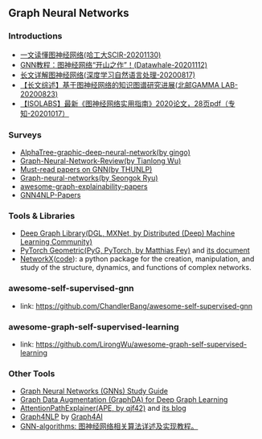## **Graph Neural Networks**

### Introductions
  * [一文读懂图神经网络(哈工大SCIR-20201130)](https://mp.weixin.qq.com/s/GwmyZDzug3jDs7r8sWTPQg)
  * [GNN教程：图神经网络“开山之作”！(Datawhale-20201112)](https://mp.weixin.qq.com/s/LrAjuJyzrXWAGvvTLTNd8Q)
  * [长文详解图神经网络(深度学习自然语言处理-20200817)](https://mp.weixin.qq.com/s/C1eikX6VJ_hQfySghobA1w)
  * [【长文综述】基于图神经网络的知识图谱研究进展(北邮GAMMA LAB-20200823)](https://mp.weixin.qq.com/s/Or0GXzQyjAcDcWZJ0s317Q)
  * [【ISOLABS】最新《图神经网络实用指南》2020论文，28页pdf（专知-20201017）](https://mp.weixin.qq.com/s/NMqiFHcR1A7a4uTnxiCVWw)

### Surveys
  * [AlphaTree-graphic-deep-neural-network(by gingo)](https://github.com/weslynn/AlphaTree-graphic-deep-neural-network)
  * [Graph-Neural-Network-Review(by Tianlong Wu)](https://github.com/talorwu/Graph-Neural-Network-Review)
  * [Must-read papers on GNN(by THUNLP)](https://github.com/thunlp/GNNPapers)
  * [Graph-neural-networks(by Seongok Ryu)](https://github.com/SeongokRyu/Graph-neural-networks)
  * [awesome-graph-explainability-papers](https://github.com/flyingdoog/awesome-graph-explainability-papers)
  * [GNN4NLP-Papers](https://github.com/IndexFziQ/GNN4NLP-Papers)

### Tools & Libraries
  * [Deep Graph Library(DGL, MXNet, by Distributed (Deep) Machine Learning Community)](https://github.com/dmlc/dgl)
  * [PyTorch Geometric(PyG, PyTorch, by Matthias Fey)](https://github.com/rusty1s/pytorch_geometric) and [its document](https://pytorch-geometric.readthedocs.io/en/latest/notes/installation.html)
  * [NetworkX](https://networkx.org/)([code](https://github.com/networkx/networkx)): a python package for the creation, manipulation, and study of the structure, dynamics, and functions of complex networks.

### awesome-self-supervised-gnn
  * link: https://github.com/ChandlerBang/awesome-self-supervised-gnn

### awesome-graph-self-supervised-learning
  * link: https://github.com/LirongWu/awesome-graph-self-supervised-learning

### Other Tools
  * [Graph Neural Networks (GNNs) Study Guide](https://github.com/dair-ai/GNNs-Recipe)
  * [Graph Data Augmentation (GraphDA) for Deep Graph Learning](https://github.com/kaize0409/awesome-graph-data-augmentaion)
  * [AttentionPathExplainer(APE, by qjf42)](https://github.com/qjf42/AttentionPathExplainer) and [its blog](https://zhuanlan.zhihu.com/p/150869105)
  * [Graph4NLP](https://github.com/graph4ai/graph4nlp) by [Graph4AI](https://github.com/graph4ai)
  * [GNN-algorithms: 图神经网络相关算法详述及实现教程。](https://github.com/wangyouze/GNN-algorithms)
